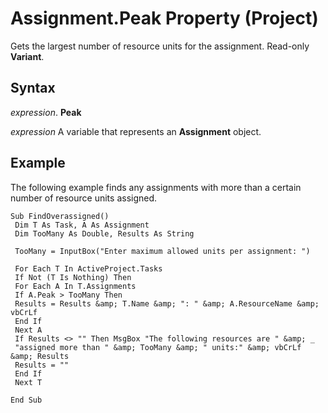 
# Assignment.Peak Property (Project)

Gets the largest number of resource units for the assignment. Read-only  **Variant**.


## Syntax

 _expression_. **Peak**

 _expression_ A variable that represents an **Assignment** object.


## Example

The following example finds any assignments with more than a certain number of resource units assigned.


```
Sub FindOverassigned() 
 Dim T As Task, A As Assignment 
 Dim TooMany As Double, Results As String 
 
 TooMany = InputBox("Enter maximum allowed units per assignment: ") 
 
 For Each T In ActiveProject.Tasks 
 If Not (T Is Nothing) Then 
 For Each A In T.Assignments 
 If A.Peak > TooMany Then 
 Results = Results &amp; T.Name &amp; ": " &amp; A.ResourceName &amp; vbCrLf 
 End If 
 Next A 
 If Results <> "" Then MsgBox "The following resources are " &amp; _ 
 "assigned more than " &amp; TooMany &amp; " units:" &amp; vbCrLf &amp; Results 
 Results = "" 
 End If 
 Next T 
 
End Sub
```

